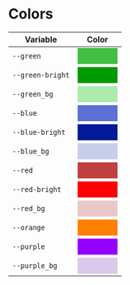 <style>
	:root {
		/* Green */
		--green: hsl(120, 50%, 50%);
		--green-bright: hsl(120, 100%, 30%);
		--green_bg: hsl(120, 60%, 80%);
		/* Blue */
		--blue: hsl(230, 60%, 60%);
		--blue-bright: hsl(230, 100%, 30%);
		--blue_bg: hsl(230, 45%, 85%);
		/* Red */
		--red: hsl(0, 50%, 50%);
		--red-bright: hsl(0, 100%, 50%);
		--red_bg: hsl(0, 45%, 85%);
		/* Orange */
		--orange: hsl(30, 100%, 50%);
		/* Purple */
		--purple: hsl(275, 100%, 50%);
		--purple_bg: hsl(275, 45%, 85%);
	}
	.color-div {
		width: 5em;
		height: 2em;
	}
</style>


# Colors

|Variable|Color|
|--------|-----|
|`--green`| <div class="color-div" style="background-color: var(--green)"/>|
|`--green-bright`| <div class="color-div" style="background-color: var(--green-bright)"/>|
|`--green_bg`| <div class="color-div" style="background-color: var(--green_bg)"/>|
|`--blue`| <div class="color-div" style="background-color: var(--blue)"/>|
|`--blue-bright`| <div class="color-div" style="background-color: var(--blue-bright)"/>|
|`--blue_bg`| <div class="color-div" style="background-color: var(--blue_bg)"/>|
|`--red`| <div class="color-div" style="background-color: var(--red)"/>|
|`--red-bright`| <div class="color-div" style="background-color: var(--red-bright)"/>|
|`--red_bg`| <div class="color-div" style="background-color: var(--red_bg)"/>|
|`--orange`| <div class="color-div" style="background-color: var(--orange)"/>|
|`--purple`| <div class="color-div" style="background-color: var(--purple)"/>|
|`--purple_bg`| <div class="color-div" style="background-color: var(--purple_bg)"/>|
